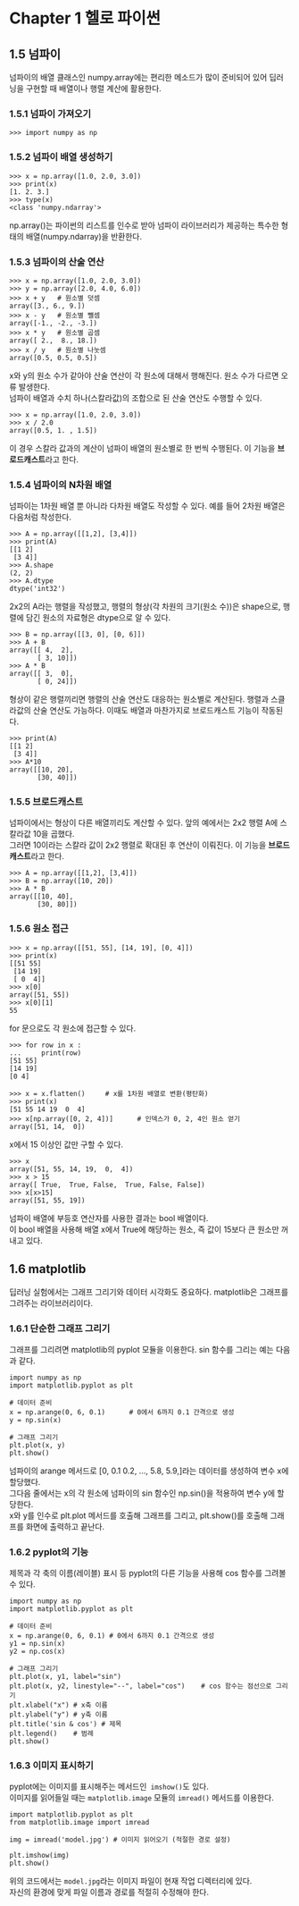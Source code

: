 # Chapter 1 헬로 파이썬  

## 1.5 넘파이
넘파이의 배열 클래스인 numpy.array에는 편리한 메소드가 많이 준비되어 있어 딥러닝을 구현할 때 배열이나 행렬 계산에 활용한다.

### 1.5.1 넘파이 가져오기
```
>>> import numpy as np
```

### 1.5.2 넘파이 배열 생성하기
```
>>> x = np.array([1.0, 2.0, 3.0])
>>> print(x)
[1. 2. 3.]
>>> type(x)
<class 'numpy.ndarray'>
```
np.array()는 파이썬의 리스트를 인수로 받아 넘파이 라이브러리가 제공하는 특수한 형태의 배열(numpy.ndarray)을 반환한다.

### 1.5.3 넘파이의 산술 연산
```
>>> x = np.array([1.0, 2.0, 3.0])
>>> y = np.array([2.0, 4.0, 6.0])
>>> x + y   # 원소별 덧셈
array([3., 6., 9.])
>>> x - y   # 원소별 뺄셈
array([-1., -2., -3.])
>>> x * y   # 원소별 곱셈
array([ 2.,  8., 18.])
>>> x / y   # 원소별 나눗셈
array([0.5, 0.5, 0.5])
```
x와 y의 원소 수가 같아야 산술 연산이 각 원소에 대해서 행해진다. 원소 수가 다르면 오류 발생한다.  
넘파이 배열과 수치 하나(스칼라값)의 조합으로 된 산술 연산도 수행할 수 있다.

```
>>> x = np.array([1.0, 2.0, 3.0]) 
>>> x / 2.0
array([0.5, 1. , 1.5])
```
이 경우 스칼라 값과의 계산이 넘파이 배열의 원소별로 한 번씩 수행된다. 이 기능을 **브로드캐스트**라고 한다.

### 1.5.4 넘파이의 N차원 배열
넘파이는 1차원 배열 뿐 아니라 다차원 배열도 작성할 수 있다. 예를 들어 2차원 배열은 다음처럼 착성한다.
```
>>> A = np.array([[1,2], [3,4]]) 
>>> print(A)
[[1 2]
 [3 4]]
>>> A.shape
(2, 2)
>>> A.dtype
dtype('int32')
```
2x2의 A라는 행렬을 작성했고, 행렬의 형상(각 차원의 크기(원소 수))은 shape으로, 행렬에 담긴 원소의 자료형은 dtype으로 알 수 있다.
```
>>> B = np.array([[3, 0], [0, 6]])
>>> A + B
array([[ 4,  2],
       [ 3, 10]])
>>> A * B
array([[ 3,  0],
       [ 0, 24]])
```
형상이 같은 행렬끼리면 행렬의 산술 연산도 대응하는 원소별로 계산된다. 행렬과 스클라값의 산술 연산도 가능하다. 이때도 배열과 마찬가지로 브로드캐스트 기능이 작동된다.

```
>>> print(A)
[[1 2]
 [3 4]]
>>> A*10
array([[10, 20],
       [30, 40]])
```
### 1.5.5 브로드캐스트
넘파이에서는 형상이 다른 배열끼리도 계산할 수 있다. 앞의 예에서는 2x2 행렬 A에 스칼라값 10을 곱했다.  
그러면 10이라는 스칼라 값이 2x2 행렬로 확대된 후 연산이 이뤄진다. 이 기능을 **브로드캐스트**라고 한다.
```
>>> A = np.array([[1,2], [3,4]])
>>> B = np.array([10, 20])
>>> A * B
array([[10, 40],
       [30, 80]])
```
### 1.5.6 원소 접근 
``` 
>>> x = np.array([[51, 55], [14, 19], [0, 4]])
>>> print(x)
[[51 55]
 [14 19]
 [ 0  4]]
>>> x[0]
array([51, 55])
>>> x[0][1]
55
```
for 문으로도 각 원소에 접근할 수 있다.
```
>>> for row in x :
...     print(row)
[51 55]
[14 19]
[0 4]
```

```
>>> x = x.flatten()     # x를 1차원 배열로 변환(평탄화)
>>> print(x)
[51 55 14 19  0  4]
>>> x[np.array([0, 2, 4])]      # 인덱스가 0, 2, 4인 원소 얻기
array([51, 14,  0])
```
x에서 15 이상인 값만 구할 수 있다.
```
>>> x
array([51, 55, 14, 19,  0,  4])
>>> x > 15
array([ True,  True, False,  True, False, False])
>>> x[x>15]
array([51, 55, 19])
```
넘파이 배열에 부등호 연산자를 사용한 결과는 bool 배열이다.  
이 bool 배열을 사용해 배열 x에서 True에 해당하는 원소, 즉 값이 15보다 큰 원소만 꺼내고 있다.

## 1.6 matplotlib
딥러닝 실험에서는 그래프 그리기와 데이터 시각화도 중요하다. matplotlib은 그래프를 그려주는 라이브러리이다.

### 1.6.1 단순한 그래프 그리기
그래프를 그리려면 matplotlib의 pyplot 모듈을 이용한다. sin 함수를 그리는 예는 다음과 같다.
```
import numpy as np
import matplotlib.pyplot as plt

# 데이터 준비
x = np.arange(0, 6, 0.1)      # 0에서 6까지 0.1 간격으로 생성
y = np.sin(x)

# 그래프 그리기
plt.plot(x, y)
plt.show()
```
넘파이의 arange 메서드로 [0, 0.1 0.2, ..., 5.8, 5.9,]라는 데이터를 생성하여 변수 x에 할당했다.  
그다음 줄에서는 x의 각 원소에 넘파이의 sin 함수인 np.sin()을 적용하여 변수 y에 할당한다.  
x와 y를 인수로 plt.plot 메서드를 호출해 그래프를 그리고, plt.show()를 호출해 그래프를 화면에 출력하고 끝난다.

### 1.6.2 pyplot의 기능
제목과 각 축의 이름(레이블) 표시 등 pyplot의 다른 기능을 사용해 cos 함수를 그려볼 수 있다.
```
import numpy as np
import matplotlib.pyplot as plt

# 데이터 준비
x = np.arange(0, 6, 0.1) # 0에서 6까지 0.1 간격으로 생성
y1 = np.sin(x)
y2 = np.cos(x)

# 그래프 그리기
plt.plot(x, y1, label="sin")
plt.plot(x, y2, linestyle="--", label="cos")    # cos 함수는 점선으로 그리기
plt.xlabel("x") # x축 이름
plt.ylabel("y") # y축 이름
plt.title('sin & cos') # 제목
plt.legend()    # 범례
plt.show()
```

### 1.6.3 이미지 표시하기
pyplot에는 이미지를 표시해주는 메서드인` imshow()`도 있다.  
이미지를 읽어들일 때는 `matplotlib.image` 모듈의 `imread()` 메서드를 이용한다.
```
import matplotlib.pyplot as plt
from matplotlib.image import imread

img = imread('model.jpg') # 이미지 읽어오기 (적절한 경로 설정)

plt.imshow(img)
plt.show()
```
위의 코드에서는 `model.jpg`라는 이미지 파일이 현재 작업 디렉터리에 있다.  
자신의 환경에 맞게 파일 이름과 경로를 적절히 수정해야 한다.



